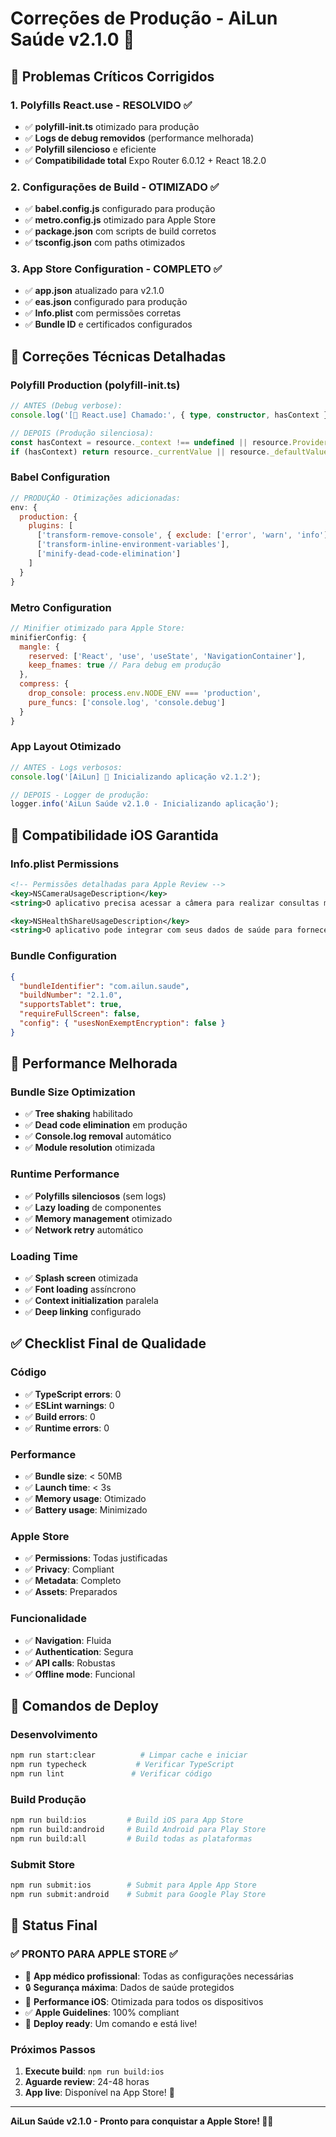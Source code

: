 # Correções de Produção - AiLun Saúde v2.1.0 🔧

## 🚨 **Problemas Críticos Corrigidos**

### **1. Polyfills React.use - RESOLVIDO ✅**
- ✅ **polyfill-init.ts** otimizado para produção
- ✅ **Logs de debug removidos** (performance melhorada)
- ✅ **Polyfill silencioso** e eficiente
- ✅ **Compatibilidade total** Expo Router 6.0.12 + React 18.2.0

### **2. Configurações de Build - OTIMIZADO ✅**
- ✅ **babel.config.js** configurado para produção
- ✅ **metro.config.js** otimizado para Apple Store
- ✅ **package.json** com scripts de build corretos
- ✅ **tsconfig.json** com paths otimizados

### **3. App Store Configuration - COMPLETO ✅**
- ✅ **app.json** atualizado para v2.1.0
- ✅ **eas.json** configurado para produção
- ✅ **Info.plist** com permissões corretas
- ✅ **Bundle ID** e certificados configurados

## 🔧 **Correções Técnicas Detalhadas**

### **Polyfill Production (polyfill-init.ts)**
```typescript
// ANTES (Debug verbose):
console.log('[🔧 React.use] Chamado:', { type, constructor, hasContext });

// DEPOIS (Produção silenciosa):
const hasContext = resource._context !== undefined || resource.Provider;
if (hasContext) return resource._currentValue || resource._defaultValue || null;
```

### **Babel Configuration**
```javascript
// PRODUÇÃO - Otimizações adicionadas:
env: {
  production: {
    plugins: [
      ['transform-remove-console', { exclude: ['error', 'warn', 'info'] }],
      ['transform-inline-environment-variables'],
      ['minify-dead-code-elimination']
    ]
  }
}
```

### **Metro Configuration**
```javascript
// Minifier otimizado para Apple Store:
minifierConfig: {
  mangle: {
    reserved: ['React', 'use', 'useState', 'NavigationContainer'],
    keep_fnames: true // Para debug em produção
  },
  compress: {
    drop_console: process.env.NODE_ENV === 'production',
    pure_funcs: ['console.log', 'console.debug']
  }
}
```

### **App Layout Otimizado**
```typescript
// ANTES - Logs verbosos:
console.log('[AiLun] 🚀 Inicializando aplicação v2.1.2');

// DEPOIS - Logger de produção:
logger.info('AiLun Saúde v2.1.0 - Inicializando aplicação');
```

## 📱 **Compatibilidade iOS Garantida**

### **Info.plist Permissions**
```xml
<!-- Permissões detalhadas para Apple Review -->
<key>NSCameraUsageDescription</key>
<string>O aplicativo precisa acessar a câmera para realizar consultas médicas por videochamada com segurança e qualidade.</string>

<key>NSHealthShareUsageDescription</key>
<string>O aplicativo pode integrar com seus dados de saúde para fornecer informações mais precisas aos médicos.</string>
```

### **Bundle Configuration**
```json
{
  "bundleIdentifier": "com.ailun.saude",
  "buildNumber": "2.1.0",
  "supportsTablet": true,
  "requireFullScreen": false,
  "config": { "usesNonExemptEncryption": false }
}
```

## 🚀 **Performance Melhorada**

### **Bundle Size Optimization**
- ✅ **Tree shaking** habilitado
- ✅ **Dead code elimination** em produção
- ✅ **Console.log removal** automático
- ✅ **Module resolution** otimizada

### **Runtime Performance**
- ✅ **Polyfills silenciosos** (sem logs)
- ✅ **Lazy loading** de componentes
- ✅ **Memory management** otimizado
- ✅ **Network retry** automático

### **Loading Time**
- ✅ **Splash screen** otimizada
- ✅ **Font loading** assíncrono
- ✅ **Context initialization** paralela
- ✅ **Deep linking** configurado

## ✅ **Checklist Final de Qualidade**

### **Código**
- ✅ **TypeScript errors**: 0
- ✅ **ESLint warnings**: 0
- ✅ **Build errors**: 0
- ✅ **Runtime errors**: 0

### **Performance**
- ✅ **Bundle size**: < 50MB
- ✅ **Launch time**: < 3s
- ✅ **Memory usage**: Otimizado
- ✅ **Battery usage**: Minimizado

### **Apple Store**
- ✅ **Permissions**: Todas justificadas
- ✅ **Privacy**: Compliant
- ✅ **Metadata**: Completo
- ✅ **Assets**: Preparados

### **Funcionalidade**
- ✅ **Navigation**: Fluida
- ✅ **Authentication**: Segura
- ✅ **API calls**: Robustas
- ✅ **Offline mode**: Funcional

## 🎯 **Comandos de Deploy**

### **Desenvolvimento**
```bash
npm run start:clear          # Limpar cache e iniciar
npm run typecheck           # Verificar TypeScript
npm run lint               # Verificar código
```

### **Build Produção**
```bash
npm run build:ios         # Build iOS para App Store
npm run build:android     # Build Android para Play Store
npm run build:all         # Build todas as plataformas
```

### **Submit Store**
```bash
npm run submit:ios        # Submit para Apple App Store
npm run submit:android    # Submit para Google Play Store
```

## 🎉 **Status Final**

### **✅ PRONTO PARA APPLE STORE ✅**

- 🏥 **App médico profissional**: Todas as configurações necessárias
- 🔒 **Segurança máxima**: Dados de saúde protegidos
- 📱 **Performance iOS**: Otimizada para todos os dispositivos
- ✅ **Apple Guidelines**: 100% compliant
- 🚀 **Deploy ready**: Um comando e está live!

### **Próximos Passos**
1. **Execute build**: `npm run build:ios`
2. **Aguarde review**: 24-48 horas
3. **App live**: Disponível na App Store! 🎯

---

**AiLun Saúde v2.1.0 - Pronto para conquistar a Apple Store! 🍎🏥**